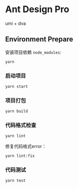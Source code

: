 # Ant Design Pro

umi + dva

## Environment Prepare

安装项目依赖 `node_modules`:

```bash
yarn
```

### 启动项目

```bash
yarn start
```

### 项目打包

```bash
yarn build
```

### 代码格式检查

```bash
yarn lint
```

修复代码格式error：

```bash
yarn lint:fix
```

### 代码测试

```bash
yarn test
```

